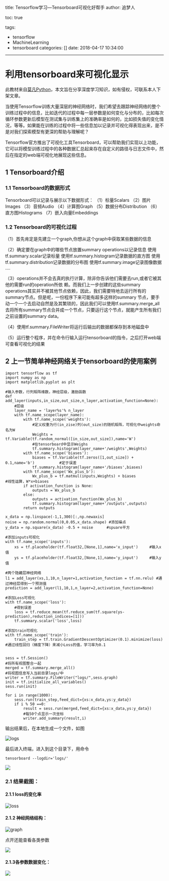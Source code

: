 title: Tensorflow学习—Tensorboard可视化好帮手
author: 追梦人

toc: true

tags:

  - tensorflow
  - MachineLearning
  - tensorboard
categories: []
date: 2018-04-17 10:34:00
---

# 利用tensorboard来可视化显示

此教材来自[莫凡Python](https://morvanzhou.github.io/tutorials/machine-learning/tensorflow/)，本文旨在分享深度学习知识，如有侵权，可联系本人下架文章。

<!--more-->

当使用Tensorflow训练大量深层的神经网络时，我们希望去跟踪神经网络的整个训练过程中的信息，比如迭代的过程中每一层参数是如何变化与分布的，比如每次循环参数更新后模型在测试集与训练集上的准确率是如何的，比如损失值的变化情况，等等。如果能在训练的过程中将一些信息加以记录并可视化得表现出来，是不是对我们探索模型有更深的帮助与理解呢？

Tensorflow官方推出了可视化工具Tensorboard，可以帮助我们实现以上功能，它可以将模型训练过程中的各种数据汇总起来存在自定义的路径与日志文件中，然后在指定的web端可视化地展现这些信息。

## 1 Tensorboard介绍

### 1.1 Tensorboard的数据形式

Tensorboard可以记录与展示以下数据形式： 
（1）标量Scalars 
（2）图片Images 
（3）音频Audio 
（4）计算图Graph 
（5）数据分布Distribution 
（6）直方图Histograms 
（7）嵌入向量Embeddings

### 1.2 Tensorboard的可视化过程

（1）首先肯定是先建立一个graph,你想从这个graph中获取某些数据的信息

（2）确定要在graph中的哪些节点放置summary operations以记录信息 
	使用tf.summary.scalar记录标量 
	使用tf.summary.histogram记录数据的直方图 
	使用tf.summary.distribution记录数据的分布图 
	使用tf.summary.image记录图像数据 
	….

（3）operations并不会去真的执行计算，除非你告诉他们需要去run,或者它被其他的需要run的operation所依		赖。而我们上一步创建的这些summary operations其实并不被其他节点依赖，因此，我们需要特地去运行所有的summary节点。但是呢，一份程序下来可能有超多这样的summary 节点，要手动一个一个去启动自然是及其繁琐的，因此我们可以使用tf.summary.merge_all去将所有summary节点合并成一个节点，只要运行这个节点，就能产生所有我们之前设置的summary data。

（4）使用tf.summary.FileWriter将运行后输出的数据都保存到本地磁盘中

（5）运行整个程序，并在命令行输入运行tensorboard的指令，之后打开web端可查看可视化的结果

## 2 上一节简单神经网络关于tensorboard的使用案例

```
import tensorflow as tf
import numpy as np
import matplotlib.pyplot as plt

#输入参数，行列矩阵维数，神经层级，激励函数
def add_layer(inputs,in_size,out_size,n_layer,activation_function=None): 
	#层级
    layer_name = 'layer%s'% n_layer
    with tf.name_scope(layer_name):
        with tf.name_scope('weights'):
        	#定义权重为行(in_zise)列(out_size)的随机矩阵，可视化中weights命名为W
            Weights = tf.Variable(tf.random_normal([in_size,out_size]),name='W') 
            #在tensorboard中显示Weighs
            tf.summary.histogram(layer_name+'/weights',Weights)
        with tf.name_scope('biases'):
            biases = tf.Variable(tf.zeros([1,out_size]) + 0.1,name='b')           #定于误差
            tf.summary.histogram(layer_name+'/biases',biases)
        with tf.name_scope('Wx_plus_b'):
            Wx_plus_b = tf.matmul(inputs,Weights) + biases                        #线性运算，W*x+biases
        if activation_function is None:
            outputs = Wx_plus_b
        else:
            outputs = activation_function(Wx_plus_b)
            tf.summary.histogram(layer_name+'/outputs',outputs)
        return outputs

x_data = np.linspace(-1,1,300)[:,np.newaxis]
noise = np.random.normal(0,0.05,x_data.shape) #添加噪点
y_data = np.square(x_data) -0.5 + noise      #spuare平方

#添加inputs可视化
with tf.name_scope('inputs'):
    xs = tf.placeholder(tf.float32,[None,1],name='x_input')     #输入x值
    ys = tf.placeholder(tf.float32,[None,1],name='y_input')     #输入y值
    
#两个隐藏层神经网络
l1 = add_layer(xs,1,10,n_layer=1,activation_function = tf.nn.relu) #通过神经层得到一个预测值
prediction = add_layer(l1,10,1,n_layer=2,activation_function=None)

#添加Loss可视化
with tf.name_scope('loss'):
    #得到误差
    loss = tf.reduce_mean(tf.reduce_sum(tf.square(ys-prediction),reduction_indices=[1])) 
    tf.summary.scalar('loss',loss)

#添加train可视化
with tf.name_scope('train'):
    train_step = tf.train.GradientDescentOptimizer(0.1).minimize(loss)  #通过线性回归（梯度下降）来减小Loss的值，学习率为0.1
    
    
sess = tf.Session()
#将所有视图整合一起
merged = tf.summary.merge_all()
#将视图信息写入当前目录logs/中
writer = tf.summary.FileWriter("logs/",sess.graph)
init = tf.initialize_all_variables()
sess.run(init)

for i in range(1000):
    sess.run(train_step,feed_dict={xs:x_data,ys:y_data})
    if i % 50 ==0:
        result = sess.run(merged,feed_dict={xs:x_data,ys:y_data})
        #每50个点显示一次坐标
        writer.add_summary(result,i)
```

输出结果后，在本地生成一个文件，如图

![logs](http://imgss.lovebingzi.com/tensorboard/logs.png)

最后进入终端，进入到这个目录下，用命令

```
tensorboard --logdir='logs/'
```

![](http://imgss.lovebingzi.com/tensorboard/tensorboard.png)

### 2.1 结果截图：

#### 2.1.1 loss的变化率

![loss](http://imgss.lovebingzi.com/tensorboard/loss.png)

#### 2.1.2 神经网络结构：

![graph](http://imgss.lovebingzi.com/tensorboard/graph.png)

点开还能查看各类参数

![](http://imgss.lovebingzi.com/tensorboard/graph2.png)



#### 2.1.3各参数数据变化：

![](http://imgss.lovebingzi.com/tensorboard/graphs.png)

